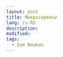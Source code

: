 ```yaml
---
layout: post
title: Микросервисы
lang: ru-RU
description:
modified:
tags:
  - Sam Newman
---
```


<!--more-->
